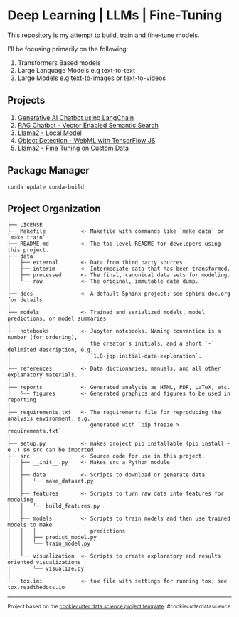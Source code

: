 Deep Learning | LLMs | Fine-Tuning
==============================

This repository is my attempt to build, train and fine-tune models.

I'll be focusing primarily on the following:

1. Transformers Based models
2. Large Language Models e.g text-to-text
3. Large Models e.g text-to-images or text-to-videos

## Projects

1. [Generative AI Chatbot using LangChain](https://github.com/singh-karanpal/datascience/tree/main/Generative%20AI/LangChain%20Gen%20AI%20-%20Chatbot)
2. [RAG Chatbot - Vector Enabled Semantic Search](https://github.com/singh-karanpal/datascience/tree/main/Generative%20AI/RAG%20Chatbot%20-%20Vector%20Enabled%20Semantic%20Search)
3. [Llama2 - Local Model](https://github.com/singh-karanpal/datascience/tree/main/Generative%20AI/Llama2%20-%20Local%20Setup)
4. [Object Detection - WebML with TensorFlow JS](https://github.com/singh-karanpal/datascience/tree/main/Generative%20AI/Object%20Detection%20-%20TensorFlow%20JS)
5. [Llama2 - Fine Tuning on Custom Data]()

## Package Manager
```
conda update conda-build
```

Project Organization
------------

    ├── LICENSE
    ├── Makefile           <- Makefile with commands like `make data` or `make train`
    ├── README.md          <- The top-level README for developers using this project.
    ├── data
    │   ├── external       <- Data from third party sources.
    │   ├── interim        <- Intermediate data that has been transformed.
    │   ├── processed      <- The final, canonical data sets for modeling.
    │   └── raw            <- The original, immutable data dump.
    │
    ├── docs               <- A default Sphinx project; see sphinx-doc.org for details
    │
    ├── models             <- Trained and serialized models, model predictions, or model summaries
    │
    ├── notebooks          <- Jupyter notebooks. Naming convention is a number (for ordering),
    │                         the creator's initials, and a short `-` delimited description, e.g.
    │                         `1.0-jqp-initial-data-exploration`.
    │
    ├── references         <- Data dictionaries, manuals, and all other explanatory materials.
    │
    ├── reports            <- Generated analysis as HTML, PDF, LaTeX, etc.
    │   └── figures        <- Generated graphics and figures to be used in reporting
    │
    ├── requirements.txt   <- The requirements file for reproducing the analysis environment, e.g.
    │                         generated with `pip freeze > requirements.txt`
    │
    ├── setup.py           <- makes project pip installable (pip install -e .) so src can be imported
    ├── src                <- Source code for use in this project.
    │   ├── __init__.py    <- Makes src a Python module
    │   │
    │   ├── data           <- Scripts to download or generate data
    │   │   └── make_dataset.py
    │   │
    │   ├── features       <- Scripts to turn raw data into features for modeling
    │   │   └── build_features.py
    │   │
    │   ├── models         <- Scripts to train models and then use trained models to make
    │   │   │                 predictions
    │   │   ├── predict_model.py
    │   │   └── train_model.py
    │   │
    │   └── visualization  <- Scripts to create exploratory and results oriented visualizations
    │       └── visualize.py
    │
    └── tox.ini            <- tox file with settings for running tox; see tox.readthedocs.io


--------

<p><small>Project based on the <a target="_blank" href="https://drivendata.github.io/cookiecutter-data-science/">cookiecutter data science project template</a>. #cookiecutterdatascience</small></p>
